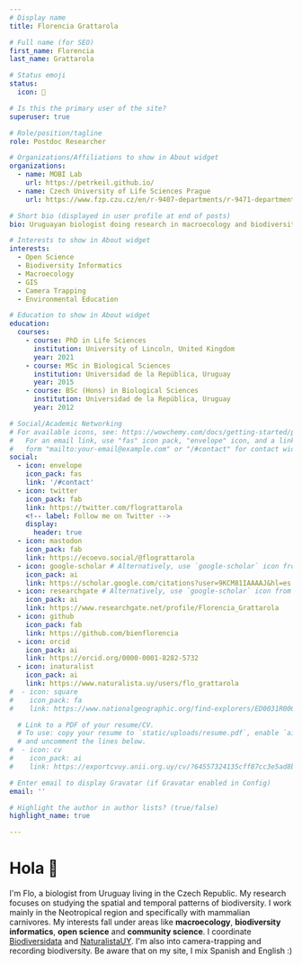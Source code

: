 ```yaml
---
# Display name
title: Florencia Grattarola

# Full name (for SEO)
first_name: Florencia
last_name: Grattarola

# Status emoji
status:
  icon: 🧉

# Is this the primary user of the site?
superuser: true

# Role/position/tagline
role: Postdoc Researcher

# Organizations/Affiliations to show in About widget
organizations:
  - name: MOBI Lab
    url: https://petrkeil.github.io/
  - name: Czech University of Life Sciences Prague
    url: https://www.fzp.czu.cz/en/r-9407-departments/r-9471-departments/r-9649-department-of-spatial-sciences

# Short bio (displayed in user profile at end of posts)
bio: Uruguayan biologist doing research in macroecology and biodiversity informatics.

# Interests to show in About widget
interests:
  - Open Science
  - Biodiversity Informatics
  - Macroecology
  - GIS
  - Camera Trapping
  - Environmental Education

# Education to show in About widget
education:
  courses:
    - course: PhD in Life Sciences
      institution: University of Lincoln, United Kingdom
      year: 2021
    - course: MSc in Biological Sciences
      institution: Universidad de la República, Uruguay
      year: 2015
    - course: BSc (Hons) in Biological Sciences
      institution: Universidad de la República, Uruguay
      year: 2012

# Social/Academic Networking
# For available icons, see: https://wowchemy.com/docs/getting-started/page-builder/#icons
#   For an email link, use "fas" icon pack, "envelope" icon, and a link in the
#   form "mailto:your-email@example.com" or "/#contact" for contact widget.
social:
  - icon: envelope
    icon_pack: fas
    link: '/#contact'
  - icon: twitter
    icon_pack: fab
    link: https://twitter.com/flograttarola
    <!-- label: Follow me on Twitter -->
    display:
      header: true
  - icon: mastodon
    icon_pack: fab
    link: https://ecoevo.social/@flograttarola
  - icon: google-scholar # Alternatively, use `google-scholar` icon from `ai` icon pack
    icon_pack: ai
    link: https://scholar.google.com/citations?user=9KCM81IAAAAJ&hl=es
  - icon: researchgate # Alternatively, use `google-scholar` icon from `ai` icon pack
    icon_pack: ai
    link: https://www.researchgate.net/profile/Florencia_Grattarola
  - icon: github
    icon_pack: fab
    link: https://github.com/bienflorencia
  - icon: orcid
    icon_pack: ai
    link: https://orcid.org/0000-0001-8282-5732
  - icon: inaturalist
    icon_pack: ai
    link: https://www.naturalista.uy/users/flo_grattarola
#  - icon: square
#    icon_pack: fa
#    link: https://www.nationalgeographic.org/find-explorers/ED0031R000029s0gjQAA

  # Link to a PDF of your resume/CV.
  # To use: copy your resume to `static/uploads/resume.pdf`, enable `ai` icons in `params.yaml`,
  # and uncomment the lines below.
#  - icon: cv
#    icon_pack: ai
#    link: https://exportcvuy.anii.org.uy/cv/?64557324135cff87cc3e5ad8bacbba7aeebce4442a2d42a89b8d1413e12d942fca50a711b8ab97d2c4539d97430f48d25ff422df8fc55917e2d7c2451b6f4815

# Enter email to display Gravatar (if Gravatar enabled in Config)
email: ''

# Highlight the author in author lists? (true/false)
highlight_name: true

---
```


# Hola 🧉

I'm Flo, a biologist from Uruguay living in the Czech Republic. My research focuses on studying the spatial and temporal patterns of biodiversity. I work mainly in the Neotropical region and specifically with mammalian carnivores. My interests fall under areas like **macroecology**, **biodiversity informatics**, **open science** and **community science**. I coordinate [Biodiversidata](https://biodiversidata.org/) and [NaturalistaUY](https://www.naturalista.uy/). I'm also into camera-trapping and recording biodiversity. Be aware that on my site, I mix Spanish and English :)

<!-- I am a postdoc researcher at **Petr Keil**'s lab. I lead **Biodiversidata** and I am also the admin of **NaturalistaUY**. I'm a  **NatGeoExplorer** -->

<!-- I am a postdoc researcher at [Petr Keil](https://petrkeil.github.io/team/2020/09/01/petr-keil.html)'s lab. I lead [Biodiversidata](https://biodiversidata.org/) and I am also the admin of [NaturalistaUY](https://www.naturalista.uy). I'm a  [NatGeoExplorer](https://www.nationalgeographic.org/find-explorers/ED0031R000029s0gjQAA) -->
